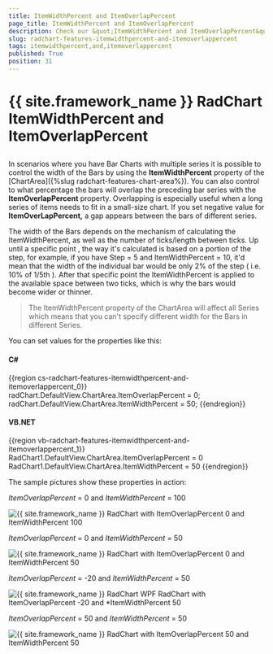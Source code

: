 ```yaml
---
title: ItemWidthPercent and ItemOverlapPercent
page_title: ItemWidthPercent and ItemOverlapPercent
description: Check our &quot;ItemWidthPercent and ItemOverlapPercent&quot; documentation article for the RadChart {{ site.framework_name }} control.
slug: radchart-features-itemwidthpercent-and-itemoverlappercent
tags: itemwidthpercent,and,itemoverlappercent
published: True
position: 31
---
```


# {{ site.framework_name }} RadChart ItemWidthPercent and ItemOverlapPercent



## 

In scenarios where you have Bar Charts with multiple series it is possible to control the width of the Bars by using the __ItemWidthPercent__ property of the [ChartArea]({%slug radchart-features-chart-area%}). You can also control to what percentage the bars will overlap the preceding bar series with the __ItemOverlapPercent__ property. Overlapping is especially useful when a long series of items needs to fit in a small-size chart. If you set negative value for __ItemOverLapPercent,__ a gap appears between the bars of different series.

The width of the Bars depends on the mechanism of calculating the ItemWidthPercent, as well as the number of ticks/length between ticks. Up until a specific point , the way it's calculated is based on a portion of the step, for example, if you have Step = 5 and ItemWidthPercent = 10, it'd mean that the width of the individual bar would be only 2% of the step ( i.e. 10% of 1/5th ). After that specific point the ItemWidthPercent is applied to the available space between two ticks, which is why the bars would become wider or thinner.



>The ItemWidthPercent property of the ChartArea will affect all Series which means that you can't specify different width for the Bars in different Series.

You can set values for the properties like this:

#### __C#__

{{region cs-radchart-features-itemwidthpercent-and-itemoverlappercent_0}}
	radChart.DefaultView.ChartArea.ItemOverlapPercent = 0;
	radChart.DefaultView.ChartArea.ItemWidthPercent = 50;
{{endregion}}

#### __VB.NET__

{{region vb-radchart-features-itemwidthpercent-and-itemoverlappercent_1}}
	RadChart1.DefaultView.ChartArea.ItemOverlapPercent = 0
	RadChart1.DefaultView.ChartArea.ItemWidthPercent = 50
{{endregion}}

    
The sample pictures show these properties in action:

*ItemOverlapPercent* = 0 and *ItemWidthPercent* = 100

![{{ site.framework_name }} RadChart with ItemOverlapPercent 0 and ItemWidthPercent 100](images/RadChart_Features_Capture1.PNG)



*ItemOverlapPercent* = 0 and *ItemWidthPercent* = 50

![{{ site.framework_name }} RadChart with ItemOverlapPercent 0 and ItemWidthPercent 50](images/RadChart_Features_Capture2.PNG)



*ItemOverlapPercent* = -20 and *ItemWidthPercent* = 50

![{{ site.framework_name }} RadChart WPF RadChart with ItemOverlapPercent -20 and *ItemWidthPercent 50](images/RadChart_Features_Capture3.PNG)



*ItemOverlapPercent* = 50 and *ItemWidthPercent* = 50

![{{ site.framework_name }} RadChart with ItemOverlapPercent 50 and ItemWidthPercent 50](images/RadChart_Features_Capture4.PNG)
